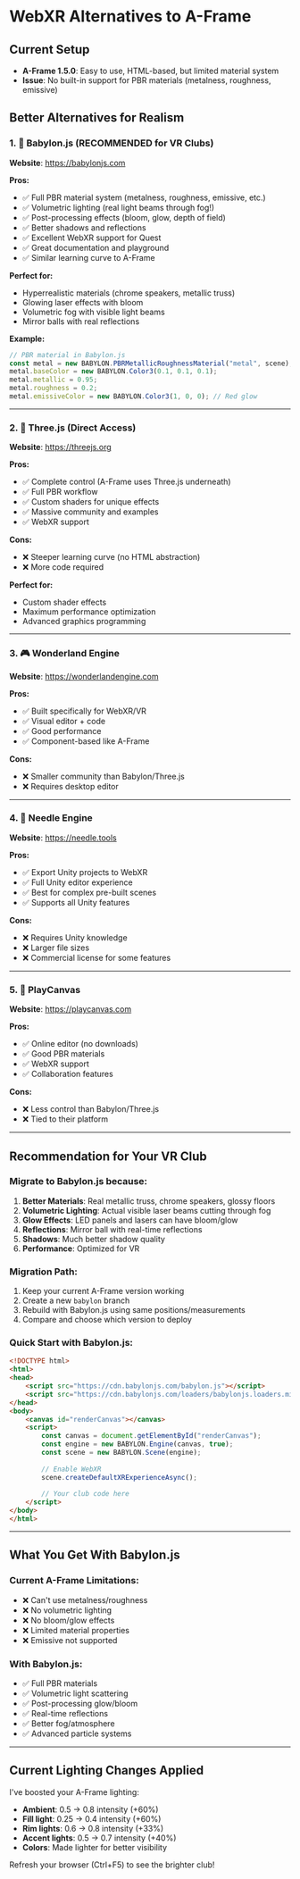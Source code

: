 # WebXR Alternatives to A-Frame

## Current Setup
- **A-Frame 1.5.0**: Easy to use, HTML-based, but limited material system
- **Issue**: No built-in support for PBR materials (metalness, roughness, emissive)

## Better Alternatives for Realism

### 1. 🌟 **Babylon.js** (RECOMMENDED for VR Clubs)
**Website**: https://babylonjs.com

**Pros:**
- ✅ Full PBR material system (metalness, roughness, emissive, etc.)
- ✅ Volumetric lighting (real light beams through fog!)
- ✅ Post-processing effects (bloom, glow, depth of field)
- ✅ Better shadows and reflections
- ✅ Excellent WebXR support for Quest
- ✅ Great documentation and playground
- ✅ Similar learning curve to A-Frame

**Perfect for:**
- Hyperrealistic materials (chrome speakers, metallic truss)
- Glowing laser effects with bloom
- Volumetric fog with visible light beams
- Mirror balls with real reflections

**Example:**
```javascript
// PBR material in Babylon.js
const metal = new BABYLON.PBRMetallicRoughnessMaterial("metal", scene);
metal.baseColor = new BABYLON.Color3(0.1, 0.1, 0.1);
metal.metallic = 0.95;
metal.roughness = 0.2;
metal.emissiveColor = new BABYLON.Color3(1, 0, 0); // Red glow
```

---

### 2. 🔧 **Three.js** (Direct Access)
**Website**: https://threejs.org

**Pros:**
- ✅ Complete control (A-Frame uses Three.js underneath)
- ✅ Full PBR workflow
- ✅ Custom shaders for unique effects
- ✅ Massive community and examples
- ✅ WebXR support

**Cons:**
- ❌ Steeper learning curve (no HTML abstraction)
- ❌ More code required

**Perfect for:**
- Custom shader effects
- Maximum performance optimization
- Advanced graphics programming

---

### 3. 🎮 **Wonderland Engine**
**Website**: https://wonderlandengine.com

**Pros:**
- ✅ Built specifically for WebXR/VR
- ✅ Visual editor + code
- ✅ Good performance
- ✅ Component-based like A-Frame

**Cons:**
- ❌ Smaller community than Babylon/Three.js
- ❌ Requires desktop editor

---

### 4. 🎯 **Needle Engine**
**Website**: https://needle.tools

**Pros:**
- ✅ Export Unity projects to WebXR
- ✅ Full Unity editor experience
- ✅ Best for complex pre-built scenes
- ✅ Supports all Unity features

**Cons:**
- ❌ Requires Unity knowledge
- ❌ Larger file sizes
- ❌ Commercial license for some features

---

### 5. 🔨 **PlayCanvas**
**Website**: https://playcanvas.com

**Pros:**
- ✅ Online editor (no downloads)
- ✅ Good PBR materials
- ✅ WebXR support
- ✅ Collaboration features

**Cons:**
- ❌ Less control than Babylon/Three.js
- ❌ Tied to their platform

---

## Recommendation for Your VR Club

### Migrate to **Babylon.js** because:

1. **Better Materials**: Real metallic truss, chrome speakers, glossy floors
2. **Volumetric Lighting**: Actual visible laser beams cutting through fog
3. **Glow Effects**: LED panels and lasers can have bloom/glow
4. **Reflections**: Mirror ball with real-time reflections
5. **Shadows**: Much better shadow quality
6. **Performance**: Optimized for VR

### Migration Path:
1. Keep your current A-Frame version working
2. Create a new `babylon` branch
3. Rebuild with Babylon.js using same positions/measurements
4. Compare and choose which version to deploy

### Quick Start with Babylon.js:
```html
<!DOCTYPE html>
<html>
<head>
    <script src="https://cdn.babylonjs.com/babylon.js"></script>
    <script src="https://cdn.babylonjs.com/loaders/babylonjs.loaders.min.js"></script>
</head>
<body>
    <canvas id="renderCanvas"></canvas>
    <script>
        const canvas = document.getElementById("renderCanvas");
        const engine = new BABYLON.Engine(canvas, true);
        const scene = new BABYLON.Scene(engine);
        
        // Enable WebXR
        scene.createDefaultXRExperienceAsync();
        
        // Your club code here
    </script>
</body>
</html>
```

---

## What You Get With Babylon.js

### Current A-Frame Limitations:
- ❌ Can't use metalness/roughness
- ❌ No volumetric lighting
- ❌ No bloom/glow effects
- ❌ Limited material properties
- ❌ Emissive not supported

### With Babylon.js:
- ✅ Full PBR materials
- ✅ Volumetric light scattering
- ✅ Post-processing glow/bloom
- ✅ Real-time reflections
- ✅ Better fog/atmosphere
- ✅ Advanced particle systems

---

## Current Lighting Changes Applied

I've boosted your A-Frame lighting:
- **Ambient**: 0.5 → 0.8 intensity (+60%)
- **Fill light**: 0.25 → 0.4 intensity (+60%)
- **Rim lights**: 0.6 → 0.8 intensity (+33%)
- **Accent lights**: 0.5 → 0.7 intensity (+40%)
- **Colors**: Made lighter for better visibility

Refresh your browser (Ctrl+F5) to see the brighter club!
